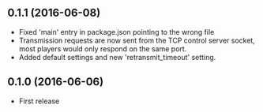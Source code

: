 ## 0.1.1 (2016-06-08)

* Fixed 'main' entry in package.json pointing to the wrong file
* Transmission requests are now sent from the TCP control server socket,
  most players would only respond on the same port.
* Added default settings and new 'retransmit_timeout' setting.

## 0.1.0 (2016-06-06)

* First release